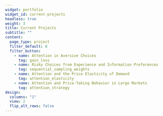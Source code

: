 ```yaml
---
widget: portfolio
widget_id: current-projects
headless: true
weight: 3
title: Current Projects
subtitle: ""
content:
  page_type: project
  filter_default: 0
  filter_button:
    - name: Attention in Aversive Choices
      tag: gain_loss
    - name: Risky Choices from Experience and Information Preferences
      tag: sequential_sampling_weights
    - name: Attention and the Price Elasticity of Demand
      tag: attention_elasticity
    - name: Attention and Price-Taking Behavior in Large Markets
      tag: attention_strategy
design:
  columns: "1"
  view: 2
  flip_alt_rows: false
---
```

